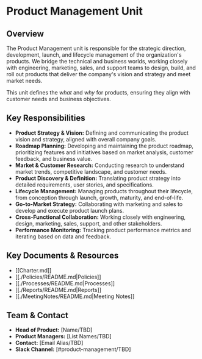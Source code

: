 # Product Management Unit

## Overview

The Product Management unit is responsible for the strategic direction, development, launch, and lifecycle management of the organization's products. We bridge the technical and business worlds, working closely with engineering, marketing, sales, and support teams to design, build, and roll out products that deliver the company's vision and strategy and meet market needs.

This unit defines the *what* and *why* for products, ensuring they align with customer needs and business objectives.

## Key Responsibilities

*   **Product Strategy & Vision:** Defining and communicating the product vision and strategy, aligned with overall company goals.
*   **Roadmap Planning:** Developing and maintaining the product roadmap, prioritizing features and initiatives based on market analysis, customer feedback, and business value.
*   **Market & Customer Research:** Conducting research to understand market trends, competitive landscape, and customer needs.
*   **Product Discovery & Definition:** Translating product strategy into detailed requirements, user stories, and specifications.
*   **Lifecycle Management:** Managing products throughout their lifecycle, from conception through launch, growth, maturity, and end-of-life.
*   **Go-to-Market Strategy:** Collaborating with marketing and sales to develop and execute product launch plans.
*   **Cross-Functional Collaboration:** Working closely with engineering, design, marketing, sales, support, and other stakeholders.
*   **Performance Monitoring:** Tracking product performance metrics and iterating based on data and feedback.

## Key Documents & Resources

*   [[Charter.md]]
*   [[./Policies/README.md|Policies]]
*   [[./Processes/README.md|Processes]]
*   [[./Reports/README.md|Reports]]
*   [[./MeetingNotes/README.md|Meeting Notes]]

## Team & Contact

*   **Head of Product:** [Name/TBD]
*   **Product Managers:** [List Names/TBD]
*   **Contact:** [Email Alias/TBD]
*   **Slack Channel:** [#product-management/TBD]
